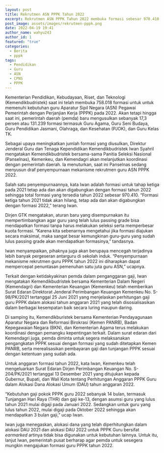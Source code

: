 ```yaml
---
layout: post
title: Rekrutmen ASN PPPK Tahun 2022
excerpt: Rekrutmen ASN PPPK Tahun 2022 membuka formasi sebesar 970.410.
post_image: assets/images/rekrutmen-pppk.png
date: 2022-04-19 19:41
author_name: wahyu243
author_id: 1
featured: "true"
categories:
  - Berita
  - pppk
tags:
  - Pendidikan
  - Guru
  - ASN
  - CPNS
  - PPPK
---
```


Kementerian Pendidikan, Kebudayaan, Riset, dan Teknologi (Kemendikbudristek) saat ini telah membuka 758.018 formasi untuk untuk memenuhi kebutuhan guru Aparatur Sipil Negara (ASN) Pegawai Pemerintah dengan Perjanjian Kerja (PPPK) pada 2022. Akan tetapi hingga saat ini, pemerintah daerah (pemda) baru mengusulkan sebanyak 17,3 persen atau 131.239 formasi termasuk Guru Agama, Guru Seni Budaya, Guru Pendidikan Jasmani, Olahraga, dan Kesehatan (PJOK), dan Guru Kelas TK.

Sebagai upaya meningkatkan jumlah formasi yang diusulkan, Direktur Jenderal Guru dan Tenaga Kependidikan Kemendikbudristek Iwan Syahril mengatakan Kemendikbudristek bersama-sama Panitia Seleksi Nasional (Panselnas), Kemenkeu, dan Kemendagri akan melanjutkan koordinasi dengan pemerintah daerah. Ia menuturkan, saat ini Panselnas sedang menyusun draf penyempurnaan mekanisme rekrutmen guru ASN PPPK 2022.

Salah satu penyempurnaannya, kata Iwan adalah formasi untuk tahap ketiga pada 2021 tetap ada dan akan digabungkan dengan formasi tahun 2022 sehingga total formasi yang tersedia tahun 2022 sebesar 970.410. “Formasi ketiga tahun 2021 tidak akan hilang, tetap ada dan akan digabungkan dengan formasi 2022,” terang Iwan.

Dirjen GTK mengatakan, aturan baru yang disempurnakan itu mempertimbangkan agar guru yang telah lulus passing grade bisa mendapatkan formasi tanpa harus melakukan seleksi serta memperbesar kuota formasi. “Karena kita sebenarnya mengetahui jika formasi diajukan secara maksimal, maka sangat besar kemungkinan guru-guru yang sudah lulus passing grade akan mendapatkan formasinya,” tandasnya.

Iwan menyampaikan, pihaknya juga akan berupaya mencegah terjadinya lebih banyak pergeseran antarguru di sekolah induk. “Penyempurnaan mekanisme rekrutmen guru PPPK tahun 2022 ini diharapkan dapat mempercepat penuntasan pemenuhan satu juta guru ASN,” ucapnya.

Terkait dengan ketidakyakinan pemda dalam penganggaran gaji, Iwan mengatakan Kemendikbudristek bersama Kementerian Dalam Negeri (Kemendagri) dan Kementerian Keuangan (Kemenkeu) telah memberikan Surat Edaran Direktorat Jenderal Perimbangan Keuangan Kemenkeu No. S-98/PK/2021 tertanggal 25 Juni 2021 yang menjelaskan perhitungan gaji guru PPPK dalam alokasi tahun anggaran 2021 yang telah disosialisasikan dalam berbagai kesempatan baik secara luring maupun daring.

Di samping itu, Kemendikburistek bersama Kementerian Pendayagunaan Aparatur Negara dan Reformasi Birokrasi (Kemen PANRB), Badan Kepegawaian Negara (BKN), dan Kementerian Agama terus melakukan koordinasi dengan pemangku kepentingan terkait.  Dalam surat edaran dari Kemendagri juga, pemda diminta untuk segera melaksanakan pengangkatan PPPK sesuai dengan formasi yang sudah ditetapkan Kemen PANRB, serta merealisasikan pembayaran gaji dan tunjangan PPPK sesuai dengan ketentuan yang sudah ada.

Untuk anggaran formasi tahun 2022, kata Iwan, Kemenkeu telah mengeluarkan Surat Edaran Dirjen Perimbangan Keuangan No. S-204/PK/2021 tertanggal 13 Desember 2021 yang ditujukan kepada Gubernur, Bupati, dan Wali Kota tentang Perhitungan Anggaran PPPK Guru dalam Alokasi Dana Alokasi Umum (DAU) tahun anggaran 2022.

“Kebutuhan gaji pokok PPPK guru 2022 sebanyak 14 bulan, termasuk Tunjangan Hari Raya (THR) dan gaji ke-13, dengan asumsi guru yang lulus tahun 2021 mulai digaji pada Januari 2022. Sedangkan untuk guru yang lulus tahun 2022, mulai digaji pada Oktober 2022 sehingga akan mendapatkan 3 bulan gaji,” ucap Iwan.

Iwan juga menegaskan, alokasi dana yang telah diperhitungkan dalam alokasi DAU 2021 dan alokasi DAU 2022 untuk PPPK Guru bersifat *earmarked* artinya tidak bisa digunakan untuk kebutuhan lainnya. Untuk itu, lanjut Iwan, pemerintah pusat berharap agar pemda untuk sesegera mungkin mengajukan formasi guru PPPK tahun 2022.